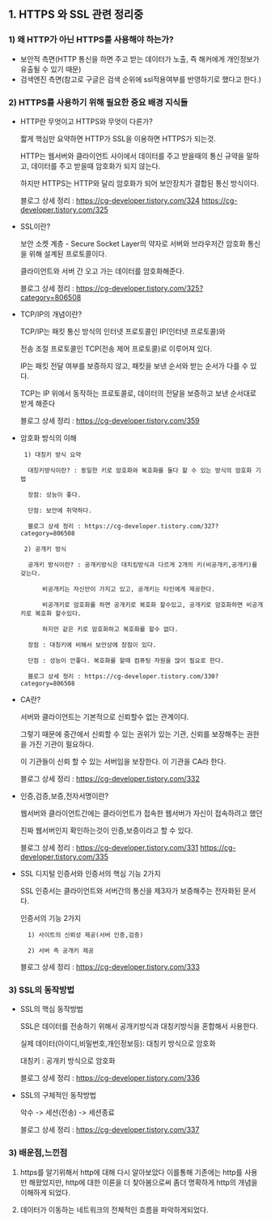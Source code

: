 ## 1. HTTPS 와 SSL 관련 정리중

### 1) 왜 HTTP가 아닌 HTTPS를 사용해야 하는가?

- 보안적 측면(HTTP 통신을 하면 주고 받는 데이터가 노출, 즉 해커에게 개인정보가 유출될 수 있기 때문)
- 검색엔진 측면(참고로 구글은 검색 순위에 ssl적용여부를 반영하기로 했다고 한다.)

### 2) HTTPS를 사용하기 위해 필요한 중요 배경 지식들


- HTTP란 무엇이고 HTTPS와 무엇이 다른가?

  	짧게 핵심만 요약하면 HTTP가 SSL을 이용하면 HTTPS가 되는것.
  	
 	HTTP는 웹서버와 클라이언트 사이에서 데이터를 주고 받을때의 통신 규약을 말하고, 데이터를 주고 받을때 암호화가 되지 않는다. 
 	
 	하지만 HTTPS는 HTTP와 달리 암호화가 되어 보안장치가 결합된 통신 방식이다.

 	블로그 상세 정리 : https://cg-developer.tistory.com/324
 			  https://cg-developer.tistory.com/325


- SSL이란?
   
 	보안 소켓 계층 - Secure Socket Layer의 약자로 서버와 브라우저간 암호화 통신을 위해 설계된 프로토콜이다.
 	
  	클라이언트와 서버 간 오고 가는 데이터를 암호화해준다. 
 	
 	블로그 상세 정리 : https://cg-developer.tistory.com/325?category=806508
 	
- TCP/IP의 개념이란?

 	TCP/IP는 패킷 통신 방식의 인터넷 프로토콜인 IP(인터넷 프로토콜)와

 	전송 조절 프로토콜인 TCP(전송 제어 프로토콜)로 이루어져 있다. 

 	IP는 패킷 전달 여부를 보증하지 않고, 패킷을 보낸 순서와 받는 순서가 다를 수 있다.
 	
 	TCP는 IP 위에서 동작하는 프로토콜로, 데이터의 전달을 보증하고 보낸 순서대로 받게 해준다

 	블로그 상세 정리 : https://cg-developer.tistory.com/359

- 암호화 방식의 이해
	
       1) 대칭키 방식 요약
 		
 		대칭키방식이란? : 동일한 키로 암호화와 복호화를 둘다 할 수 있는 방식의 암호화 기법
 		
 		장점: 성능이 좋다.
 		
 		단점: 보안에 취약하다.
 		
 		블로그 상세 정리 : https://cg-developer.tistory.com/327?category=806508
 	
       2) 공개키 방식
 		
 		공개키 방식이란? : 공개키방식은 대치킹방식과 다르게 2개의 키(비공개키,공개키)를 갖는다.
	
 	 		비공개키는 자신만이 가지고 있고, 공개키는 타인에게 제공한다.

 			비공개키로 암호화를 하면 공개키로 복호화 할수있고, 공개키로 암호화하면 비공개키로 복호화 할수있다.
 			
 			하지만 같은 키로 암호화하고 복호화를 할수 없다.
 		
 		장점 : 대칭키에 비해서 보안상에 장점이 있다.
 		
 		단점 : 성능이 안좋다. 복호화를 할때 컴퓨팅 자원을 많이 필요로 한다. 
 	
 		블로그 상세 정리 : https://cg-developer.tistory.com/330?category=806508
 	

- CA란?
	
 	서버와 클라이언트는 기본적으로 신뢰할수 없는 관계이다. 

 	그렇기 때문에 중간에서 신뢰할 수 있는 권위가 있는 기관, 신뢰를 보장해주는 권한을 가진 기관이 필요하다.

 	이 기관들이 신뢰 할 수 있는 서버임을 보장한다. 이 기관을 CA라 한다.
	
 	블로그 상세 정리 : https://cg-developer.tistory.com/332
 
 		
- 인증,검증,보증,전자서명이란?

 	웹서버와 클라이언트간에는 클라이언트가 접속한 웹서버가 자신이 접속하려고 했던 

 	진짜 웹서버인지 확인하는것이 인증,보증이라고 할 수 있다.

 	블로그 상세 정리 : https://cg-developer.tistory.com/331
 			  	 https://cg-developer.tistory.com/335


- SSL 디지털 인증서와 인증서의 핵심 기능 2가지

 	SSL 인증서는 클라이언트와 서버간의 통신을 제3자가 보증해주는 전자화된 문서다. 

 	인증서의 기능 2가지

 		1) 사이트의 신뢰성 제공(서버 인증,검증)

 		2) 서버 측 공개키 제공
 
 	블로그 상세 정리 : https://cg-developer.tistory.com/333
 
### 3) SSL의 동작방법
	
- SSL의 핵심 동작방법

 	SSL은 데이터를 전송하기 위해서 공개키방식과 대칭키방식을 혼합해서 사용한다.

 	실제 데이터(아이디,비밀번호,개인정보등): 대칭키 방식으로 암호화

 	대칭키 : 공개키 방식으로 암호화

 	블로그 상세 정리 : https://cg-developer.tistory.com/336
 	
 	
- SSL의 구체적인 동작방법
	
 	악수 -> 세션(전송) -> 세션종료
	
 	블로그 상세 정리 : https://cg-developer.tistory.com/337
  

### 3) 배운점,느낀점

1) https를 알기위해서 http에 대해 다시 알아보았다 이를통해 기존에는 http를 사용만 해왔었지만,
http에 대한 이론을 더 찾아봄으로써 좀더 명확하게 http의 개념을 이해하게 되었다.

2) 데이터가 이동하는 네트워크의 전체적인 흐름을 파악하게되었다.
